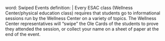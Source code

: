 word: Swiped Events
definition: |
  Every ESAC class (Wellness Center/physical education class) requires that students go to informational sessions run by the Wellness Center on a variety of topics. The Wellness Center representatives will “swipe” the Ole Cards of the students to prove they attended the session, or collect your name on a sheet of paper at the end of the event.
